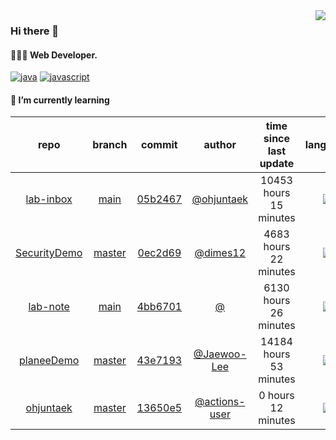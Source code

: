 <img align="right" src="https://github-readme-stats.vercel.app/api?username=ohjuntaek&show_icons=true&hide_title=true" />

### Hi there 👋

#### 🧑🏻‍💻  Web Developer. 

[![java](http://img.shields.io/badge/-java-black?style=flat-square&logo=)](#) 
[![javascript](http://img.shields.io/badge/-javascript-darkgray?style=flat-square&logo=)](#) 


<!--
**ohjuntaek/ohjuntaek** is a ✨ _special_ ✨ repository because its `README.md` (this file) appears on your GitHub profile.

Here are some ideas to get you started:

- 🔭 I’m currently working on ...
- 🌱 I’m currently learning ...
- 👯 I’m looking to collaborate on ...
- 🤔 I’m looking for help with ...
- 💬 Ask me about ...
- 📫 How to reach me: ...
- 😄 Pronouns: ...
- ⚡ Fun fact: ...
-->

#### 🌱 I’m currently learning

| repo | branch | commit | author | time since last update | language |
|:---:|:---:|:---:|:---:|:---:|:---:|
| [lab-inbox](https://github.com/ohjuntaek/lab-inbox) | [main](https://github.com/ohjuntaek/lab-inbox/tree/main) |[05b2467](https://github.com/ohjuntaek/lab-inbox/commit/05b2467bf0f10c46f4f757e5192475a292f01dc0) | [@ohjuntaek](https://github.com/ohjuntaek) |10453 hours 15 minutes | ![](https://img.shields.io/badge/language-Java-default.svg?style=flat-square)|
| [SecurityDemo](https://github.com/ohjuntaek/SecurityDemo) | [master](https://github.com/ohjuntaek/SecurityDemo/tree/master) |[0ec2d69](https://github.com/ohjuntaek/SecurityDemo/commit/0ec2d69bdb27aeb6e8cc1a006720b3a1e9fe469f) | [@dimes12](https://github.com/dimes12) |4683 hours 22 minutes | ![](https://img.shields.io/badge/language-Java-default.svg?style=flat-square)|
| [lab-note](https://github.com/ohjuntaek/lab-note) | [main](https://github.com/ohjuntaek/lab-note/tree/main) |[4bb6701](https://github.com/ohjuntaek/lab-note/commit/4bb67017284e6d3a33307bc296629aba6ffa1d90) | [@]() |6130 hours 26 minutes | ![](https://img.shields.io/badge/language-unknown-default.svg?style=flat-square)|
| [planeeDemo](https://github.com/Kyooong/planeeDemo) | [master](https://github.com/Kyooong/planeeDemo/tree/master) |[43e7193](https://github.com/Kyooong/planeeDemo/commit/43e719359ce1e550eb777f0272491d0b3b7cc9e5) | [@Jaewoo-Lee](https://github.com/Jaewoo-Lee) |14184 hours 53 minutes | ![](https://img.shields.io/badge/language-Java-default.svg?style=flat-square)|
| [ohjuntaek](https://github.com/ohjuntaek/ohjuntaek) | [master](https://github.com/ohjuntaek/ohjuntaek/tree/master) |[13650e5](https://github.com/ohjuntaek/ohjuntaek/commit/13650e51c5692b3f53a8ccfad88b5acffc46d844) | [@actions-user](https://github.com/actions-user) |0 hours 12 minutes | ![](https://img.shields.io/badge/language-Go-default.svg?style=flat-square)|



